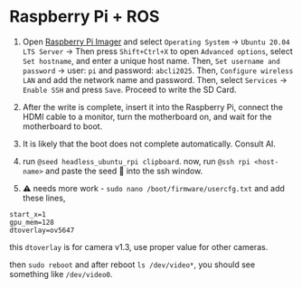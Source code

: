 # Raspberry Pi + ROS

1. Open [Raspberry Pi Imager](https://www.raspberrypi.com/software/) and select `Operating System` -> `Ubuntu 20.04 LTS Server` -> Then press `Shift+Ctrl+X` to open `Advanced options`, select `Set hostname`, and enter a unique host name. Then, `Set username and password` -> user: `pi` and password: `abcli2025`. Then, `Configure wireless LAN` and add the network name and password. Then, select `Services` -> `Enable SSH` and press `Save`. Proceed to write the SD Card.

2. After the write is complete, insert it into the Raspberry Pi, connect the HDMI cable to a monitor, turn the motherboard on, and wait for the motherboard to boot.

3. It is likely that the boot does not complete automatically. Consult AI.

4. run `@seed headless_ubuntu_rpi clipboard`. now, run `@ssh rpi <host-name>` and paste the seed 🌱 into the ssh window.

5. ⚠️ needs more work - `sudo nano /boot/firmware/usercfg.txt` and add these lines,

```init
start_x=1
gpu_mem=128
dtoverlay=ov5647
```

this `dtoverlay` is for camera v1.3, use proper value for other cameras.

then `sudo reboot` and after reboot `ls /dev/video*`, you should see something like `/dev/video0`.